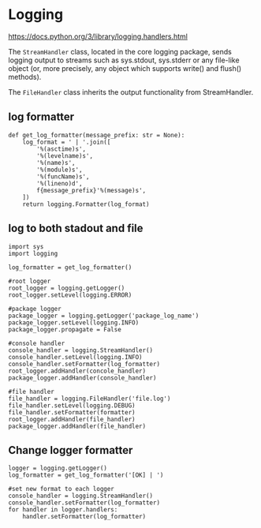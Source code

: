 # Logging
https://docs.python.org/3/library/logging.handlers.html

The `StreamHandler` class, located in the core logging package, sends logging output to streams such as sys.stdout, sys.stderr or any file-like object (or, more precisely, any object which supports write() and flush() methods).

The `FileHandler` class inherits the output functionality from StreamHandler.

## log formatter
```
def get_log_formatter(message_prefix: str = None):
    log_format = ' | '.join([
        '%(asctime)s',
        '%(levelname)s',
        '%(name)s',
        '%(module)s',
        '%(funcName)s',
        '%(lineno)d',
        f{message_prefix}'%(message)s',
    ])
    return logging.Formatter(log_format)
```

## log to both stadout and file
```
import sys
import logging

log_formatter = get_log_formatter()

#root logger
root_logger = logging.getLogger()
root_logger.setLevel(logging.ERROR)

#package logger
package_logger = logging.getLogger('package_log_name')
package_logger.setLevel(logging.INFO)
package_logger.propagate = False

#console handler
console_handler = logging.StreamHandler()
console_handler.setLevel(logging.INFO)
console_handler.setFormatter(log_formatter)
root_logger.addHandler(concole_handler)
package_logger.addHandler(console_handler)

#file handler
file_handler = logging.FileHandler('file.log')
file_handler.setLevel(logging.DEBUG)
file_handler.setFormatter(formatter)
root_logger.addHandler(file_handler)
package_logger.addHandler(file_handler)
```

## Change logger formatter
```
logger = logging.getLogger()
log_formatter = get_log_formatter('[OK] | ')

#set new format to each logger
console_handler = logging.StreamHandler()
console_handler.setFormatter(log_formatter)
for handler in logger.handlers:
    handler.setFormatter(log_formatter)
```
